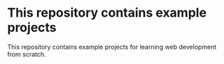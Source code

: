# This repository contains example projects

This repository contains example projects for learning web development from scratch.


